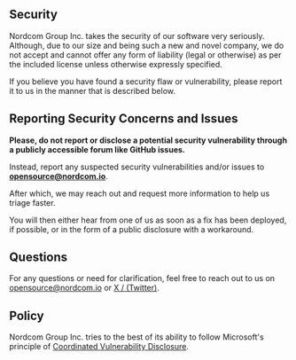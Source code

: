 ## Security

Nordcom Group Inc. takes the security of our software very seriously. Although, due to our size and being such a new and novel company, we do not accept and cannot offer any form of liability (legal or otherwise) as per the included license unless otherwise expressly specified.

  If you believe you have found a security flaw or vulnerability, please report it to us in the manner that is described below.

  ## Reporting Security Concerns and Issues

**Please, do not report or disclose a potential security vulnerability through a publicly accessible forum like GitHub issues.** 

Instead, report any suspected security vulnerabilities and/or issues to **[opensource@nordcom.io](mailto:opensource@nordcom.io)**.

After which, we may reach out and request more information to help us triage faster.

You will then either hear from one of us as soon as a fix has been deployed, if possible, or in the form of a public disclosure with a workaround.

## Questions

For any questions or need for clarification, feel free to reach out to us on
[opensource@nordcom.io](mailto:opensource@nordcom.io) or [X / (Twitter)](https://x.com/NordcomInc).

## Policy

Nordcom Group Inc. tries to the best of its ability to follow Microsoft's principle of [Coordinated Vulnerability Disclosure](https://www.microsoft.com/en-us/msrc/cvd).

